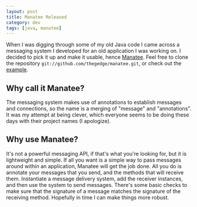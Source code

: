 ```yaml
---           
layout: post
title: Manatee Released
category: dev
tags: [java, manatee]
---
```

When I was digging through some of my old Java code I came across a messaging
system I developed for an old application I was working on. I decided to pick
it up and make it usable, hence [Manatee](http://thegedge.github.com/manatee).
Feel free to clone the repository `git://github.com/thegedge/manatee.git`, or
check out the
[example](https://github.com/thegedge/manatee/tree/master/examples/main/java/ca/gedge/manatee).

<!-- more -->

## Why call it Manatee?

The messaging system makes use of annotations to establish messages and
connections, so the name is a merging of "message" and "annotations". It was my
attempt at being clever, which everyone seems to be doing these days with their
project names (I apologize).

## Why use Manatee?

It's not a powerful messaging API, if that's what you're looking for, but it is
lightweight and simple. If all you want is a simple way to pass messages around
within an application, Manatee will get the job done. All you do is annotate
your messages that you send, and the methods that will receive them.
Instantiate a message delivery system, add the receiver instances, and then use
the system to send messages. There's some basic checks to make sure that the
signature of a message matches the signature of the receiving method. Hopefully
in time I can make things more robust.

